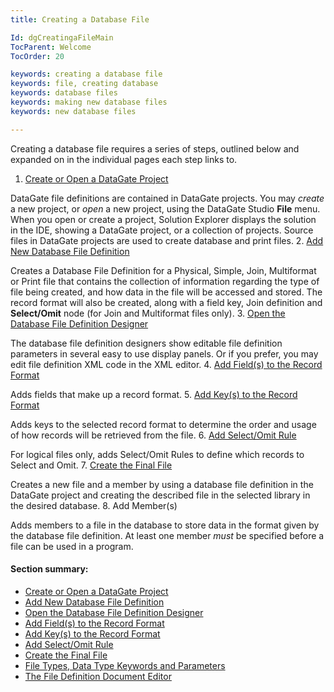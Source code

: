 ```yaml
---
title: Creating a Database File

Id: dgCreatingaFileMain
TocParent: Welcome
TocOrder: 20

keywords: creating a database file
keywords: file, creating database
keywords: database files
keywords: making new database files
keywords: new database files

---
```


Creating a database file requires a series of steps, outlined below and expanded on in the individual pages each step links to.

1. [Create or Open a DataGate Project](dgCreateOrOpenaProject.html)

DataGate file definitions are contained in DataGate projects. You may *create* a new project, or *open* a new project, using the DataGate Studio **File** menu. When you open or create a project, Solution Explorer displays the solution in the IDE, showing a DataGate project, or a collection of projects. Source files in DataGate projects are used to create database and print files.
2. [Add New Database File Definition](dgAddNewFileDefinition.html)

Creates a Database File Definition for a Physical, Simple, Join, Multiformat or Print file that contains the collection of information regarding the type of file being created, and how data in the file will be accessed and stored. The record format will also be created, along with a field key, Join definition and **Select/Omit** node (for Join and Multiformat files only).
3. [Open the Database File Definition Designer](dgOpenFDD.html)

The database file definition designers show editable file definition parameters in several easy to use display panels. Or if you prefer, you may edit file definition XML code in the XML editor.
4. [Add Field(s) to the Record Format](dgAddFieldtoRecordFormat.html)

Adds fields that make up a record format.
5. [Add Key(s) to the Record Format](dgAddKeytoRecordFormat.html)

Adds keys to the selected record format to determine the order and usage of how records will be retrieved from the file.
6. [Add Select/Omit Rule](dgAddSelectOmitRule.html)

For logical files only, adds Select/Omit Rules to define which records to Select and Omit.
7. [Create the Final File](dgCreatetheFinalFile.html)

Creates a new file and a member by using a database file definition in the DataGate project and creating the described file in the selected library in the desired database.
8. Add Member(s)

Adds members to a file in the database to store data in the format given by the database file definition. At least one member *must* be specified before a file can be used in a program.

#### Section summary:

- [Create or Open a DataGate Project](dgCreateOrOpenaProject.html)
- [Add New Database File Definition](dgAddNewFileDefinition.html)
- [Open the Database File Definition Designer](dgOpenFDD.html)
- [Add Field(s) to the Record Format](dgAddFieldtoRecordFormat.html)
- [Add Key(s) to the Record Format](dgAddKeytoRecordFormat.html)
- [Add Select/Omit Rule](dgAddSelectOmitRule.html)
- [Create the Final File](dgCreatetheFinalFile.html)
- [File Types, Data Type Keywords and Parameters](dgFileTypesandDataTypes.html)
- [The File Definition Document Editor](dgFileDefinitionDocumentEditor.html)


